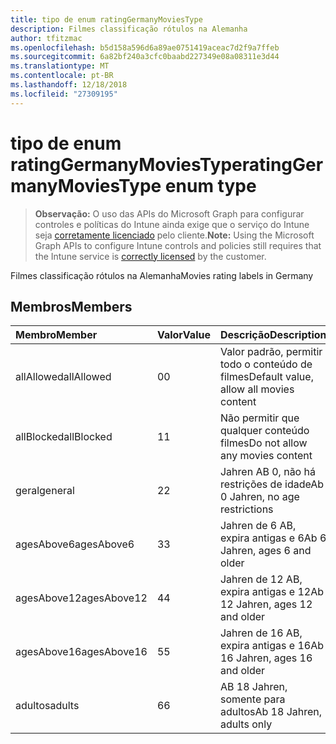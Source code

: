 ```yaml
---
title: tipo de enum ratingGermanyMoviesType
description: Filmes classificação rótulos na Alemanha
author: tfitzmac
ms.openlocfilehash: b5d158a596d6a89ae0751419aceac7d2f9a7ffeb
ms.sourcegitcommit: 6a82bf240a3cfc0baabd227349e08a08311e3d44
ms.translationtype: MT
ms.contentlocale: pt-BR
ms.lasthandoff: 12/18/2018
ms.locfileid: "27309195"
---
```

# <a name="ratinggermanymoviestype-enum-type"></a><span data-ttu-id="265f7-103">tipo de enum ratingGermanyMoviesType</span><span class="sxs-lookup"><span data-stu-id="265f7-103">ratingGermanyMoviesType enum type</span></span>

> <span data-ttu-id="265f7-104">**Observação:** O uso das APIs do Microsoft Graph para configurar controles e políticas do Intune ainda exige que o serviço do Intune seja [corretamente licenciado](https://go.microsoft.com/fwlink/?linkid=839381) pelo cliente.</span><span class="sxs-lookup"><span data-stu-id="265f7-104">**Note:** Using the Microsoft Graph APIs to configure Intune controls and policies still requires that the Intune service is [correctly licensed](https://go.microsoft.com/fwlink/?linkid=839381) by the customer.</span></span>

<span data-ttu-id="265f7-105">Filmes classificação rótulos na Alemanha</span><span class="sxs-lookup"><span data-stu-id="265f7-105">Movies rating labels in Germany</span></span>
## <a name="members"></a><span data-ttu-id="265f7-106">Membros</span><span class="sxs-lookup"><span data-stu-id="265f7-106">Members</span></span>
|<span data-ttu-id="265f7-107">Membro</span><span class="sxs-lookup"><span data-stu-id="265f7-107">Member</span></span>|<span data-ttu-id="265f7-108">Valor</span><span class="sxs-lookup"><span data-stu-id="265f7-108">Value</span></span>|<span data-ttu-id="265f7-109">Descrição</span><span class="sxs-lookup"><span data-stu-id="265f7-109">Description</span></span>|
|:---|:---|:---|
|<span data-ttu-id="265f7-110">allAllowed</span><span class="sxs-lookup"><span data-stu-id="265f7-110">allAllowed</span></span>|<span data-ttu-id="265f7-111">0</span><span class="sxs-lookup"><span data-stu-id="265f7-111">0</span></span>|<span data-ttu-id="265f7-112">Valor padrão, permitir todo o conteúdo de filmes</span><span class="sxs-lookup"><span data-stu-id="265f7-112">Default value, allow all movies content</span></span>|
|<span data-ttu-id="265f7-113">allBlocked</span><span class="sxs-lookup"><span data-stu-id="265f7-113">allBlocked</span></span>|<span data-ttu-id="265f7-114">1</span><span class="sxs-lookup"><span data-stu-id="265f7-114">1</span></span>|<span data-ttu-id="265f7-115">Não permitir que qualquer conteúdo filmes</span><span class="sxs-lookup"><span data-stu-id="265f7-115">Do not allow any movies content</span></span>|
|<span data-ttu-id="265f7-116">geral</span><span class="sxs-lookup"><span data-stu-id="265f7-116">general</span></span>|<span data-ttu-id="265f7-117">2</span><span class="sxs-lookup"><span data-stu-id="265f7-117">2</span></span>|<span data-ttu-id="265f7-118">Jahren AB 0, não há restrições de idade</span><span class="sxs-lookup"><span data-stu-id="265f7-118">Ab 0 Jahren, no age restrictions</span></span>|
|<span data-ttu-id="265f7-119">agesAbove6</span><span class="sxs-lookup"><span data-stu-id="265f7-119">agesAbove6</span></span>|<span data-ttu-id="265f7-120">3</span><span class="sxs-lookup"><span data-stu-id="265f7-120">3</span></span>|<span data-ttu-id="265f7-121">Jahren de 6 AB, expira antigas e 6</span><span class="sxs-lookup"><span data-stu-id="265f7-121">Ab 6 Jahren, ages 6 and older</span></span>|
|<span data-ttu-id="265f7-122">agesAbove12</span><span class="sxs-lookup"><span data-stu-id="265f7-122">agesAbove12</span></span>|<span data-ttu-id="265f7-123">4</span><span class="sxs-lookup"><span data-stu-id="265f7-123">4</span></span>|<span data-ttu-id="265f7-124">Jahren de 12 AB, expira antigas e 12</span><span class="sxs-lookup"><span data-stu-id="265f7-124">Ab 12 Jahren, ages 12 and older</span></span>|
|<span data-ttu-id="265f7-125">agesAbove16</span><span class="sxs-lookup"><span data-stu-id="265f7-125">agesAbove16</span></span>|<span data-ttu-id="265f7-126">5</span><span class="sxs-lookup"><span data-stu-id="265f7-126">5</span></span>|<span data-ttu-id="265f7-127">Jahren de 16 AB, expira antigas e 16</span><span class="sxs-lookup"><span data-stu-id="265f7-127">Ab 16 Jahren, ages 16 and older</span></span>|
|<span data-ttu-id="265f7-128">adultos</span><span class="sxs-lookup"><span data-stu-id="265f7-128">adults</span></span>|<span data-ttu-id="265f7-129">6</span><span class="sxs-lookup"><span data-stu-id="265f7-129">6</span></span>|<span data-ttu-id="265f7-130">AB 18 Jahren, somente para adultos</span><span class="sxs-lookup"><span data-stu-id="265f7-130">Ab 18 Jahren, adults only</span></span>|



